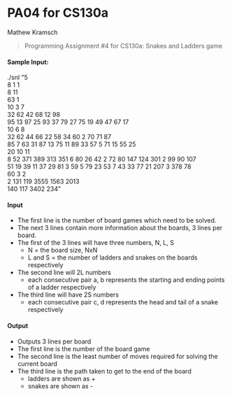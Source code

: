 # PA04 for CS130a
Mathew Kramsch

> Programming Assignment #4 for CS130a: Snakes and Ladders game

#### Sample Input:
./snl "5  
8 1 1  
8 11  
63 1  
10 3 7  
32 62 42 68 12 98  
95 13 97 25 93 37 79 27 75 19 49 47 67 17  
10 6 8  
32 62 44 66 22 58 34 60 2 70 71 87  
85 7 63 31 87 13 75 11 89 33 57 5 71 15 55 25  
20 10 11  
8 52 371 389 313 351 6 80 26 42 2 72 80 147 124 301 2 99 90 107  
51 19 39 11 37 29 81 3 59 5 79 23 53 7 43 33 77 21 207 3 378 78  
60 3 2  
2 131 119 3555 1563 2013  
140 117 3402 234"  

#### Input
- The first line is the number of board games which need to be solved. 
- The next 3 lines contain more information about the boards, 3 lines per board.
- The first of the 3 lines will have three numbers, N, L, S
	- N = the board size, NxN
	- L and S = the number of ladders and snakes on the boards respectively
- The second line will 2L numbers
	- each consecutive pair a, b represents the starting and ending points of a ladder respectively
- The third line will have 2S numbers
	- each consecutive pair c, d represents the head and tail of a snake respectively

#### Output
- Outputs 3 lines per board
- The first line is the number of the board game
- The second line is the least number of moves required for solving the current board
- The third line is the path taken to get to the end of the board
	- ladders are shown as +
	- snakes are shown as -
